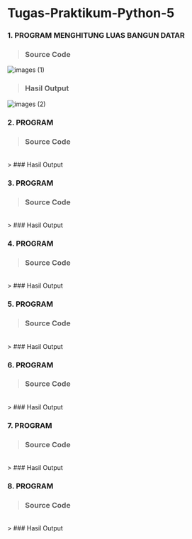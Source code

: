 # Tugas-Praktikum-Python-5

### 1. PROGRAM MENGHITUNG LUAS BANGUN DATAR

> ### Source Code<br>
![images (1)](https://user-images.githubusercontent.com/93045470/142574871-f18b1b33-58e5-49a2-be3f-28030998c7dd.png)<br>
> ### Hasil Output<br>
![images (2)](https://user-images.githubusercontent.com/93045470/142574877-1779c91a-4507-47d6-8d79-38d498e0fdb2.png)

### 2. PROGRAM 

> ### Source Code<br>
<br>
> ### Hasil Output<br>


### 3. PROGRAM 

> ### Source Code<br>
<br>
> ### Hasil Output<br>


### 4. PROGRAM 

> ### Source Code<br>
<br>
> ### Hasil Output<br>


### 5. PROGRAM 

> ### Source Code<br>
<br>
> ### Hasil Output<br>


### 6. PROGRAM 

> ### Source Code<br>
<br>
> ### Hasil Output<br>


### 7. PROGRAM 

> ### Source Code<br>
<br>
> ### Hasil Output<br>


### 8. PROGRAM 

> ### Source Code<br>
<br>
> ### Hasil Output<br>

